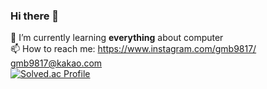 ### Hi there 👋
🌱 I’m currently learning **everything** about computer<br>
📫 How to reach me: https://www.instagram.com/gmb9817/<br>
gmb9817@kakao.com <br>
[![Solved.ac Profile](http://mazassumnida.wtf/api/v2/generate_badge?boj=gmb9817)](https://solved.ac/gmb9817/) 
<!--
**gmb9817/gmb9817** is a ✨ _special_ ✨ repository because its `README.md` (this file) appears on your GitHub profile.

Here are some ideas to get you started:

- 🔭 I’m currently working on ...
- 🌱 I’m currently learning ...
- 👯 I’m looking to collaborate on ...
- 🤔 I’m looking for help with ...
- 💬 Ask me about ...
- 📫 How to reach me: ...
- 😄 Pronouns: ...
- ⚡ Fun fact: ...
-->
